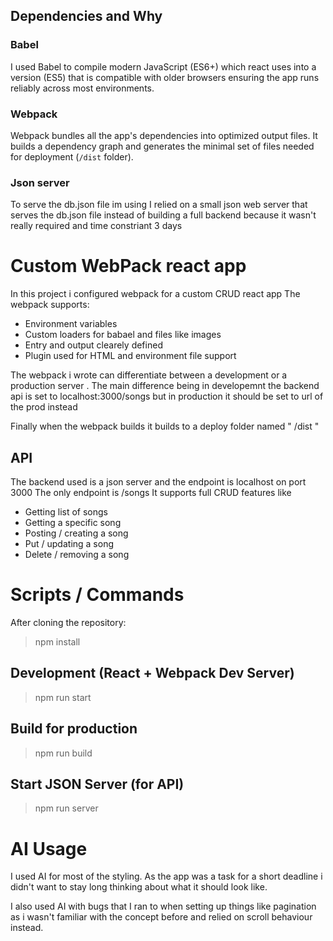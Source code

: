 ##  Dependencies and Why

###  Babel
I  used Babel to compile modern JavaScript (ES6+) which react uses into a version (ES5) that is compatible with older browsers ensuring the app runs reliably across most environments.

###  Webpack
Webpack bundles all the app's dependencies into optimized output files. It builds a dependency graph and generates the minimal set of files needed for deployment (`/dist` folder).

### Json server
To serve the db.json file im using I relied on a small json web server that serves the db.json file instead of building a full backend because it wasn't really required and time constriant 3 days

# Custom WebPack react app

In this project i configured webpack for a custom CRUD react app
The webpack supports:
* Environment variables 
*  Custom loaders for babael and files like images 
*  Entry and output clearely defined 
* Plugin used for HTML and environment file support

The webpack i wrote can differentiate between a development or a production server . The main difference being in developemnt the backend api is set to localhost:3000/songs
but in production it should be set to url of the prod instead

Finally when the webpack builds it builds to a deploy folder named 
" /dist "
## API
The backend used is a json server and the endpoint is localhost on port 3000 
The only endpoint is /songs 
It supports full CRUD features like 
* Getting list of songs
* Getting a specific song
* Posting / creating a song
* Put / updating a song
* Delete / removing a song


# Scripts / Commands 

After cloning the repository: 
> npm install

## Development (React + Webpack Dev Server)
> npm run start
## Build for production
> npm run build
## Start JSON Server (for API)
> npm run server

# AI Usage 

I used AI for most of the styling. As the app was a task for a short deadline i didn't want to stay long thinking about what it should look like.

I also used AI with bugs that I ran to when setting up things like pagination as i wasn't familiar with the concept before and relied on scroll behaviour instead.

